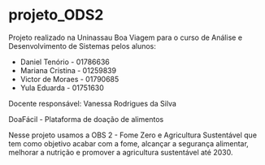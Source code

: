 # projeto_ODS2
Projeto realizado na Uninassau Boa Viagem para o curso de Análise e Desenvolvimento de Sistemas pelos alunos:
- Daniel Tenório - 01786636
- Mariana Cristina - 01259839
- Victor de Moraes - 01790685
- Yula Eduarda - 01751630

Docente responsável: Vanessa Rodrigues da Silva

DoaFácil - Plataforma de doação de alimentos

Nesse projeto usamos a OBS 2 - Fome Zero e Agricultura Sustentável que tem como objetivo acabar com a fome, alcançar a segurança alimentar, melhorar a nutrição e promover a agricultura sustentável até 2030.


